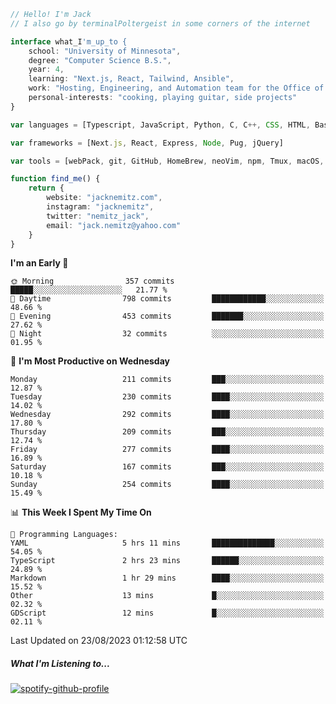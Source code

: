 ```typescript
// Hello! I'm Jack
// I also go by terminalPoltergeist in some corners of the internet

interface what_I'm_up_to {
    school: "University of Minnesota",
    degree: "Computer Science B.S.",
    year: 4,
    learning: "Next.js, React, Tailwind, Ansible",
    work: "Hosting, Engineering, and Automation team for the Office of Information Technology at UMN",
    personal-interests: "cooking, playing guitar, side projects"
}

var languages = [Typescript, JavaScript, Python, C, C++, CSS, HTML, Bash, VimScript]

var frameworks = [Next.js, React, Express, Node, Pug, jQuery]

var tools = [webPack, git, GitHub, HomeBrew, neoVim, npm, Tmux, macOS, Ubuntu, Docker, Nginx, Ansible, Cloudflare, DigitalOcean]

function find_me() {
    return {
        website: "jacknemitz.com",
        instagram: "jacknemitz",
        twitter: "nemitz_jack",
        email: "jack.nemitz@yahoo.com"
    }
}
```

<!--START_SECTION:waka-->
**I'm an Early 🐤** 

```text
🌞 Morning                357 commits         █████░░░░░░░░░░░░░░░░░░░░   21.77 % 
🌆 Daytime                798 commits         ████████████░░░░░░░░░░░░░   48.66 % 
🌃 Evening                453 commits         ███████░░░░░░░░░░░░░░░░░░   27.62 % 
🌙 Night                  32 commits          ░░░░░░░░░░░░░░░░░░░░░░░░░   01.95 % 
```
📅 **I'm Most Productive on Wednesday** 

```text
Monday                   211 commits         ███░░░░░░░░░░░░░░░░░░░░░░   12.87 % 
Tuesday                  230 commits         ████░░░░░░░░░░░░░░░░░░░░░   14.02 % 
Wednesday                292 commits         ████░░░░░░░░░░░░░░░░░░░░░   17.80 % 
Thursday                 209 commits         ███░░░░░░░░░░░░░░░░░░░░░░   12.74 % 
Friday                   277 commits         ████░░░░░░░░░░░░░░░░░░░░░   16.89 % 
Saturday                 167 commits         ███░░░░░░░░░░░░░░░░░░░░░░   10.18 % 
Sunday                   254 commits         ████░░░░░░░░░░░░░░░░░░░░░   15.49 % 
```


📊 **This Week I Spent My Time On** 

```text
💬 Programming Languages: 
YAML                     5 hrs 11 mins       ██████████████░░░░░░░░░░░   54.05 % 
TypeScript               2 hrs 23 mins       ██████░░░░░░░░░░░░░░░░░░░   24.89 % 
Markdown                 1 hr 29 mins        ████░░░░░░░░░░░░░░░░░░░░░   15.52 % 
Other                    13 mins             █░░░░░░░░░░░░░░░░░░░░░░░░   02.32 % 
GDScript                 12 mins             █░░░░░░░░░░░░░░░░░░░░░░░░   02.11 % 
```


 Last Updated on 23/08/2023 01:12:58 UTC
<!--END_SECTION:waka-->

##### What I'm Listening to...

[![spotify-github-profile](https://spotify-github-profile.vercel.app/api/view?uid=jack.nemitz&cover_image=true&show_offline=true&bar_color=53b14f&bar_color_cover=false&background_color=121212FF)](https://spotify-github-profile.vercel.app/api/view?uid=jack.nemitz&redirect=true)

